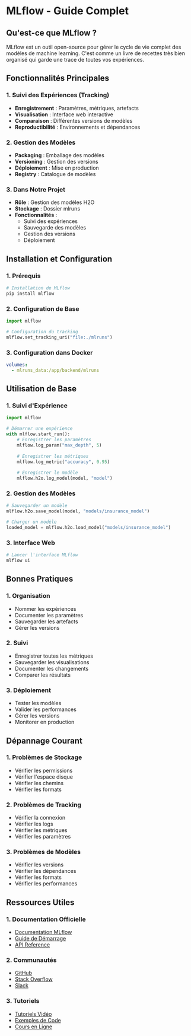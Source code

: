 # MLflow - Guide Complet

## Qu'est-ce que MLflow ?
MLflow est un outil open-source pour gérer le cycle de vie complet des modèles de machine learning. C'est comme un livre de recettes très bien organisé qui garde une trace de toutes vos expériences.

## Fonctionnalités Principales

### 1. Suivi des Expériences (Tracking)
- **Enregistrement** : Paramètres, métriques, artefacts
- **Visualisation** : Interface web interactive
- **Comparaison** : Différentes versions de modèles
- **Reproductibilité** : Environnements et dépendances

### 2. Gestion des Modèles
- **Packaging** : Emballage des modèles
- **Versioning** : Gestion des versions
- **Déploiement** : Mise en production
- **Registry** : Catalogue de modèles

### 3. Dans Notre Projet
- **Rôle** : Gestion des modèles H2O
- **Stockage** : Dossier mlruns
- **Fonctionnalités** :
  * Suivi des expériences
  * Sauvegarde des modèles
  * Gestion des versions
  * Déploiement

## Installation et Configuration

### 1. Prérequis
```bash
# Installation de MLflow
pip install mlflow
```

### 2. Configuration de Base
```python
import mlflow

# Configuration du tracking
mlflow.set_tracking_uri("file:./mlruns")
```

### 3. Configuration dans Docker
```yaml
volumes:
  - mlruns_data:/app/backend/mlruns
```

## Utilisation de Base

### 1. Suivi d'Expérience
```python
import mlflow

# Démarrer une expérience
with mlflow.start_run():
    # Enregistrer les paramètres
    mlflow.log_param("max_depth", 5)
    
    # Enregistrer les métriques
    mlflow.log_metric("accuracy", 0.95)
    
    # Enregistrer le modèle
    mlflow.h2o.log_model(model, "model")
```

### 2. Gestion des Modèles
```python
# Sauvegarder un modèle
mlflow.h2o.save_model(model, "models/insurance_model")

# Charger un modèle
loaded_model = mlflow.h2o.load_model("models/insurance_model")
```

### 3. Interface Web
```bash
# Lancer l'interface MLflow
mlflow ui
```

## Bonnes Pratiques

### 1. Organisation
- Nommer les expériences
- Documenter les paramètres
- Sauvegarder les artefacts
- Gérer les versions

### 2. Suivi
- Enregistrer toutes les métriques
- Sauvegarder les visualisations
- Documenter les changements
- Comparer les résultats

### 3. Déploiement
- Tester les modèles
- Valider les performances
- Gérer les versions
- Monitorer en production

## Dépannage Courant

### 1. Problèmes de Stockage
- Vérifier les permissions
- Vérifier l'espace disque
- Vérifier les chemins
- Vérifier les formats

### 2. Problèmes de Tracking
- Vérifier la connexion
- Vérifier les logs
- Vérifier les métriques
- Vérifier les paramètres

### 3. Problèmes de Modèles
- Vérifier les versions
- Vérifier les dépendances
- Vérifier les formats
- Vérifier les performances

## Ressources Utiles

### 1. Documentation Officielle
- [Documentation MLflow](https://mlflow.org/docs/latest/index.html)
- [Guide de Démarrage](https://mlflow.org/docs/latest/tutorials-and-examples/index.html)
- [API Reference](https://mlflow.org/docs/latest/python_api/index.html)

### 2. Communautés
- [GitHub](https://github.com/mlflow/mlflow)
- [Stack Overflow](https://stackoverflow.com/questions/tagged/mlflow)
- [Slack](https://join.slack.com/t/mlflow-users/shared_invite/zt-1j5x1v2wx-~VJHFfZ~5x~UuSx~UuSx~UuSx)

### 3. Tutoriels
- [Tutoriels Vidéo](https://www.youtube.com/c/MLflow)
- [Exemples de Code](https://github.com/mlflow/mlflow-example)
- [Cours en Ligne](https://www.udemy.com/course/mlflow/) 